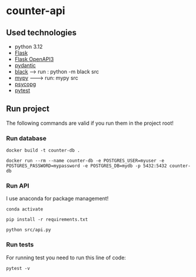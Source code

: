 # counter-api

## Used technologies

- python 3.12
- [Flask](!https://flask.palletsprojects.com/en/stable/)
- [Flask OpenAPI3](!https://luolingchun.github.io/flask-openapi3/v3.x/)
- [pydantic](!https://docs.pydantic.dev/latest/)
- [black](!https://black.readthedocs.io/en/stable/index.html) --> run : python -m black src
- [mypy](!https://mypy.readthedocs.io/en/stable/) ---> run: mypy src
- [psycopg](!https://www.psycopg.org/psycopg3/docs/)
- [pytest](!https://docs.pytest.org/en/stable/)

## Run project

The following commands are valid if you run them in the project root!

### Run database

```
docker build -t counter-db .

docker run --rm --name counter-db -e POSTGRES_USER=myuser -e POSTGRES_PASSWORD=mypassword -e POSTGRES_DB=mydb -p 5432:5432 counter-db
```

### Run API

I use anaconda for package management!

```
conda activate

pip install -r requirements.txt

python src/api.py
```

### Run tests

For running test you need to run this line of code:

```
pytest -v
```
